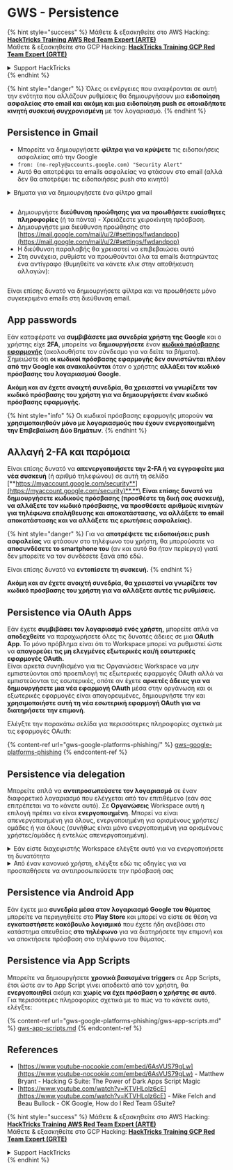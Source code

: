 # GWS - Persistence

{% hint style="success" %}
Μάθετε & εξασκηθείτε στο AWS Hacking:<img src="../../.gitbook/assets/image (1) (1) (1) (1).png" alt="" data-size="line">[**HackTricks Training AWS Red Team Expert (ARTE)**](https://training.hacktricks.xyz/courses/arte)<img src="../../.gitbook/assets/image (1) (1) (1) (1).png" alt="" data-size="line">\
Μάθετε & εξασκηθείτε στο GCP Hacking: <img src="../../.gitbook/assets/image (2) (1).png" alt="" data-size="line">[**HackTricks Training GCP Red Team Expert (GRTE)**<img src="../../.gitbook/assets/image (2) (1).png" alt="" data-size="line">](https://training.hacktricks.xyz/courses/grte)

<details>

<summary>Support HackTricks</summary>

* Ελέγξτε τα [**σχέδια συνδρομής**](https://github.com/sponsors/carlospolop)!
* **Εγγραφείτε στην** 💬 [**ομάδα Discord**](https://discord.gg/hRep4RUj7f) ή στην [**ομάδα telegram**](https://t.me/peass) ή **ακολουθήστε** μας στο **Twitter** 🐦 [**@hacktricks\_live**](https://twitter.com/hacktricks_live)**.**
* **Μοιραστείτε κόλπα hacking υποβάλλοντας PRs στα** [**HackTricks**](https://github.com/carlospolop/hacktricks) και [**HackTricks Cloud**](https://github.com/carlospolop/hacktricks-cloud) github repos.

</details>
{% endhint %}

{% hint style="danger" %}
Όλες οι ενέργειες που αναφέρονται σε αυτή την ενότητα που αλλάζουν ρυθμίσεις θα δημιουργήσουν μια **ειδοποίηση ασφαλείας στο email και ακόμη και μια ειδοποίηση push σε οποιαδήποτε κινητή συσκευή συγχρονισμένη** με τον λογαριασμό.
{% endhint %}

## **Persistence in Gmail**

* Μπορείτε να δημιουργήσετε **φίλτρα για να κρύψετε** τις ειδοποιήσεις ασφαλείας από την Google
* `from: (no-reply@accounts.google.com) "Security Alert"`
* Αυτό θα αποτρέψει τα emails ασφαλείας να φτάσουν στο email (αλλά δεν θα αποτρέψει τις ειδοποιήσεις push στο κινητό)

<details>

<summary>Βήματα για να δημιουργήσετε ένα φίλτρο gmail</summary>

(Οδηγίες από [**εδώ**](https://support.google.com/mail/answer/6579))

1. Ανοίξτε [Gmail](https://mail.google.com/).
2. Στο πλαίσιο αναζήτησης στην κορυφή, κάντε κλικ στην επιλογή Εμφάνιση επιλογών αναζήτησης ![photos tune](https://lh3.googleusercontent.com/cD6YR_YvqXqNKxrWn2NAWkV6tjJtg8vfvqijKT1_9zVCrl2sAx9jROKhLqiHo2ZDYTE=w36).
3. Εισάγετε τα κριτήρια αναζήτησής σας. Εάν θέλετε να ελέγξετε αν η αναζήτησή σας λειτούργησε σωστά, δείτε ποια emails εμφανίζονται κάνοντας κλικ στο **Αναζήτηση**.
4. Στο κάτω μέρος του παραθύρου αναζήτησης, κάντε κλικ στο **Δημιουργία φίλτρου**.
5. Επιλέξτε τι θα θέλατε να κάνει το φίλτρο.
6. Κάντε κλικ στο **Δημιουργία φίλτρου**.

Ελέγξτε το τρέχον φίλτρο σας (για να τα διαγράψετε) στο [https://mail.google.com/mail/u/0/#settings/filters](https://mail.google.com/mail/u/0/#settings/filters)

</details>

<figure><img src="../../.gitbook/assets/image (331).png" alt=""><figcaption></figcaption></figure>

* Δημιουργήστε **διεύθυνση προώθησης για να προωθήσετε ευαίσθητες πληροφορίες** (ή τα πάντα) - Χρειάζεστε χειροκίνητη πρόσβαση.
* Δημιουργήστε μια διεύθυνση προώθησης στο [https://mail.google.com/mail/u/2/#settings/fwdandpop](https://mail.google.com/mail/u/2/#settings/fwdandpop)
* Η διεύθυνση παραλαβής θα χρειαστεί να επιβεβαιώσει αυτό
* Στη συνέχεια, ρυθμίστε να προωθούνται όλα τα emails διατηρώντας ένα αντίγραφο (θυμηθείτε να κάνετε κλικ στην αποθήκευση αλλαγών):

<figure><img src="../../.gitbook/assets/image (332).png" alt=""><figcaption></figcaption></figure>

Είναι επίσης δυνατό να δημιουργήσετε φίλτρα και να προωθήσετε μόνο συγκεκριμένα emails στη διεύθυνση email.

## App passwords

Εάν καταφέρατε να **συμβιβάσετε μια συνεδρία χρήστη της Google** και ο χρήστης είχε **2FA**, μπορείτε να **δημιουργήσετε** έναν [**κωδικό πρόσβασης εφαρμογής**](https://support.google.com/accounts/answer/185833?hl=en) (ακολουθήστε τον σύνδεσμο για να δείτε τα βήματα). Σημειώστε ότι **οι κωδικοί πρόσβασης εφαρμογής δεν συνιστώνται πλέον από την Google και ανακαλούνται** όταν ο χρήστης **αλλάξει τον κωδικό πρόσβασης του λογαριασμού Google.**

**Ακόμη και αν έχετε ανοιχτή συνεδρία, θα χρειαστεί να γνωρίζετε τον κωδικό πρόσβασης του χρήστη για να δημιουργήσετε έναν κωδικό πρόσβασης εφαρμογής.**

{% hint style="info" %}
Οι κωδικοί πρόσβασης εφαρμογής μπορούν **να χρησιμοποιηθούν μόνο με λογαριασμούς που έχουν ενεργοποιημένη την Επιβεβαίωση Δύο Βημάτων**.
{% endhint %}

## Αλλαγή 2-FA και παρόμοια

Είναι επίσης δυνατό να **απενεργοποιήσετε την 2-FA ή να εγγραφείτε μια νέα συσκευή** (ή αριθμό τηλεφώνου) σε αυτή τη σελίδα [**https://myaccount.google.com/security**](https://myaccount.google.com/security)**.**\
**Είναι επίσης δυνατό να δημιουργήσετε κωδικούς πρόσβασης (προσθέστε τη δική σας συσκευή), να αλλάξετε τον κωδικό πρόσβασης, να προσθέσετε αριθμούς κινητών για τηλέφωνα επαλήθευσης και αποκατάστασης, να αλλάξετε το email αποκατάστασης και να αλλάξετε τις ερωτήσεις ασφαλείας).**

{% hint style="danger" %}
Για να **αποτρέψετε τις ειδοποιήσεις push ασφαλείας** να φτάσουν στο τηλέφωνο του χρήστη, θα μπορούσατε να **αποσυνδέσετε το smartphone του** (αν και αυτό θα ήταν περίεργο) γιατί δεν μπορείτε να τον συνδέσετε ξανά από εδώ.

Είναι επίσης δυνατό να **εντοπίσετε τη συσκευή.**
{% endhint %}

**Ακόμη και αν έχετε ανοιχτή συνεδρία, θα χρειαστεί να γνωρίζετε τον κωδικό πρόσβασης του χρήστη για να αλλάξετε αυτές τις ρυθμίσεις.**

## Persistence via OAuth Apps

Εάν έχετε **συμβιβάσει τον λογαριασμό ενός χρήστη,** μπορείτε απλά να **αποδεχθείτε** να παραχωρήσετε όλες τις δυνατές άδειες σε μια **OAuth App**. Το μόνο πρόβλημα είναι ότι το Workspace μπορεί να ρυθμιστεί ώστε να **απαγορεύει τις μη ελεγμένες εξωτερικές και/ή εσωτερικές εφαρμογές OAuth.**\
Είναι αρκετά συνηθισμένο για τις Οργανώσεις Workspace να μην εμπιστεύονται από προεπιλογή τις εξωτερικές εφαρμογές OAuth αλλά να εμπιστεύονται τις εσωτερικές, οπότε αν έχετε **αρκετές άδειες για να δημιουργήσετε μια νέα εφαρμογή OAuth** μέσα στην οργάνωση και οι εξωτερικές εφαρμογές είναι απαγορευμένες, δημιουργήστε την και **χρησιμοποιήστε αυτή τη νέα εσωτερική εφαρμογή OAuth για να διατηρήσετε την επιμονή**.

Ελέγξτε την παρακάτω σελίδα για περισσότερες πληροφορίες σχετικά με τις εφαρμογές OAuth:

{% content-ref url="gws-google-platforms-phishing/" %}
[gws-google-platforms-phishing](gws-google-platforms-phishing/)
{% endcontent-ref %}

## Persistence via delegation

Μπορείτε απλά να **αντιπροσωπεύσετε τον λογαριασμό** σε έναν διαφορετικό λογαριασμό που ελέγχεται από τον επιτιθέμενο (εάν σας επιτρέπεται να το κάνετε αυτό). Σε **Οργανώσεις** Workspace αυτή η επιλογή πρέπει να είναι **ενεργοποιημένη**. Μπορεί να είναι απενεργοποιημένη για όλους, ενεργοποιημένη για ορισμένους χρήστες/ομάδες ή για όλους (συνήθως είναι μόνο ενεργοποιημένη για ορισμένους χρήστες/ομάδες ή εντελώς απενεργοποιημένη).

<details>

<summary>Εάν είστε διαχειριστής Workspace ελέγξτε αυτό για να ενεργοποιήσετε τη δυνατότητα</summary>

(Πληροφορίες [αντιγραμμένες από τα έγγραφα](https://support.google.com/a/answer/7223765))

Ως διαχειριστής της οργάνωσής σας (για παράδειγμα, της δουλειάς ή του σχολείου σας), ελέγχετε εάν οι χρήστες μπορούν να αντιπροσωπεύσουν την πρόσβαση στον λογαριασμό Gmail τους. Μπορείτε να επιτρέψετε σε όλους να έχουν την επιλογή να αντιπροσωπεύσουν τον λογαριασμό τους. Ή, να επιτρέψετε μόνο σε άτομα σε ορισμένα τμήματα να ρυθμίσουν την αντιπροσώπευση. Για παράδειγμα, μπορείτε να:

* Προσθέσετε έναν διοικητικό βοηθό ως αντιπρόσωπο στον λογαριασμό Gmail σας ώστε να μπορεί να διαβάσει και να στείλει email εκ μέρους σας.
* Προσθέσετε μια ομάδα, όπως το τμήμα πωλήσεών σας, στις Ομάδες ως αντιπρόσωπο για να δώσετε σε όλους πρόσβαση σε έναν λογαριασμό Gmail.

Οι χρήστες μπορούν να αντιπροσωπεύσουν την πρόσβαση μόνο σε έναν άλλο χρήστη στην ίδια οργάνωση, ανεξάρτητα από το τομέα τους ή την οργανωτική τους μονάδα.

#### Όρια & περιορισμοί αντιπροσώπευσης

* **Επιτρέψτε στους χρήστες να παραχωρούν πρόσβαση στο ταχυδρομείο τους σε μια ομάδα Google** επιλογή: Για να χρησιμοποιήσετε αυτή την επιλογή, πρέπει να είναι ενεργοποιημένη για την OU του αντιπροσωπευόμενου λογαριασμού και για την OU κάθε μέλους της ομάδας. Τα μέλη της ομάδας που ανήκουν σε μια OU χωρίς αυτή την επιλογή ενεργοποιημένη δεν μπορούν να έχουν πρόσβαση στον αντιπροσωπευόμενο λογαριασμό.
* Με τυπική χρήση, 40 αντιπρόσωποι μπορούν να έχουν πρόσβαση σε έναν λογαριασμό Gmail ταυτόχρονα. Η πάνω από τη μέση χρήση από έναν ή περισσότερους αντιπροσώπους μπορεί να μειώσει αυτόν τον αριθμό.
* Αυτοματοποιημένες διαδικασίες που έχουν συχνά πρόσβαση στο Gmail μπορεί επίσης να μειώσουν τον αριθμό των αντιπροσώπων που μπορούν να έχουν πρόσβαση σε έναν λογαριασμό ταυτόχρονα. Αυτές οι διαδικασίες περιλαμβάνουν APIs ή επεκτάσεις προγράμματος περιήγησης που έχουν συχνά πρόσβαση στο Gmail.
* Ένας μόνο λογαριασμός Gmail υποστηρίζει έως 1.000 μοναδικούς αντιπροσώπους. Μια ομάδα στις Ομάδες μετράει ως ένας αντιπρόσωπος προς το όριο.
* Η αντιπροσώπευση δεν αυξάνει τα όρια για έναν λογαριασμό Gmail. Οι λογαριασμοί Gmail με αντιπροσώπους έχουν τα τυπικά όρια και πολιτικές του λογαριασμού Gmail. Για λεπτομέρειες, επισκεφθείτε [Τα όρια και οι πολιτικές του Gmail](https://support.google.com/a/topic/28609).

#### Βήμα 1: Ενεργοποιήστε την αντιπροσώπευση Gmail για τους χρήστες σας

**Πριν ξεκινήσετε:** Για να εφαρμόσετε τη ρύθμιση για ορισμένους χρήστες, τοποθετήστε τους λογαριασμούς τους σε μια [οργανωτική μονάδα](https://support.google.com/a/topic/1227584).

1.  [Συνδεθείτε](https://admin.google.com/) στην [κονσόλα διαχείρισης Google](https://support.google.com/a/answer/182076).

Συνδεθείτε χρησιμοποιώντας έναν _λογαριασμό διαχειριστή_, όχι τον τρέχοντα λογαριασμό σας CarlosPolop@gmail.com
2. Στην κονσόλα διαχείρισης, μεταβείτε στο Μενού ![](https://storage.googleapis.com/support-kms-prod/JxKYG9DqcsormHflJJ8Z8bHuyVI5YheC0lAp)![και στη συνέχεια](https://storage.googleapis.com/support-kms-prod/Th2Tx0uwPMOhsMPn7nRXMUo3vs6J0pto2DTn)![](https://storage.googleapis.com/support-kms-prod/ocGtUSENh4QebLpvZcmLcNRZyaTBcolMRSyl) **Εφαρμογές**![και στη συνέχεια](https://storage.googleapis.com/support-kms-prod/Th2Tx0uwPMOhsMPn7nRXMUo3vs6J0pto2DTn)**Google Workspace**![και στη συνέχεια](https://storage.googleapis.com/support-kms-prod/Th2Tx0uwPMOhsMPn7nRXMUo3vs6J0pto2DTn)**Gmail**![και στη συνέχεια](https://storage.googleapis.com/support-kms-prod/Th2Tx0uwPMOhsMPn7nRXMUo3vs6J0pto2DTn)**Ρυθμίσεις χρήστη**.
3. Για να εφαρμόσετε τη ρύθμιση σε όλους, αφήστε την κορυφαία οργανωτική μονάδα επιλεγμένη. Διαφορετικά, επιλέξτε μια παιδική [οργανωτική μονάδα](https://support.google.com/a/topic/1227584).
4. Κάντε κλικ στο **Αντιπροσώπευση ταχυδρομείου**.
5. Ελέγξτε το πλαίσιο **Επιτρέψτε στους χρήστες να παραχωρούν πρόσβαση στο ταχυδρομείο τους σε άλλους χρήστες στον τομέα**.
6. (Προαιρετικά) Για να επιτρέψετε στους χρήστες να καθορίσουν ποιες πληροφορίες αποστολέα περιλαμβάνονται στα αντιπροσωπευόμενα μηνύματα που αποστέλλονται από τον λογαριασμό τους, ελέγξτε το πλαίσιο **Επιτρέψτε στους χρήστες να προσαρμόσουν αυτή τη ρύθμιση**.
7. Επιλέξτε μια επιλογή για τις προεπιλεγμένες πληροφορίες αποστολέα που περιλαμβάνονται στα μηνύματα που αποστέλλονται από τους αντιπροσώπους:
* **Εμφάνιση του κατόχου του λογαριασμού και του αντιπροσώπου που έστειλε το email**—Τα μηνύματα περιλαμβάνουν τις διευθύνσεις email του κατόχου του λογαριασμού Gmail και του αντιπροσώπου.
* **Εμφάνιση μόνο του κατόχου του λογαριασμού**—Τα μηνύματα περιλαμβάνουν τη διεύθυνση email μόνο του κατόχου του λογαριασμού Gmail. Η διεύθυνση email του αντιπροσώπου δεν περιλαμβάνεται.
8. (Προαιρετικά) Για να επιτρέψετε στους χρήστες να προσθέσουν μια ομάδα στις Ομάδες ως αντιπρόσωπο, ελέγξτε το πλαίσιο **Επιτρέψτε στους χρήστες να παραχωρούν πρόσβαση στο ταχυδρομείο τους σε μια ομάδα Google**.
9. Κάντε κλικ στο **Αποθήκευση**. Εάν ρυθμίσατε μια παιδική οργανωτική μονάδα, μπορεί να μπορείτε να **κληρονομήσετε** ή να **αντικαταστήσετε** τις ρυθμίσεις μιας γονικής οργανωτικής μονάδας.
10. (Προαιρετικά) Για να ενεργοποιήσετε την αντιπροσώπευση Gmail για άλλες οργανωτικές μονάδες, επαναλάβετε τα βήματα 3–9.

Οι αλλαγές μπορεί να διαρκέσουν έως 24 ώρες αλλά συνήθως συμβαίνουν πιο γρήγορα. [Μάθετε περισσότερα](https://support.google.com/a/answer/7514107)

#### Βήμα 2: Αφήστε τους χρήστες να ρυθμίσουν αντιπροσώπους για τους λογαριασμούς τους

Αφού ενεργοποιήσετε την αντιπροσώπευση, οι χρήστες σας πηγαίνουν στις ρυθμίσεις Gmail τους για να αναθέσουν αντιπροσώπους. Οι αντιπρόσωποι μπορούν στη συνέχεια να διαβάσουν, να στείλουν και να λάβουν μηνύματα εκ μέρους του χρήστη.

Για λεπτομέρειες, κατευθύνετε τους χρήστες στο [Αντιπροσώπευση και συνεργασία μέσω email](https://support.google.com/a/users/answer/138350).

</details>

<details>

<summary>Από έναν κανονικό χρήστη, ελέγξτε εδώ τις οδηγίες για να προσπαθήσετε να αντιπροσωπεύσετε την πρόσβασή σας</summary>

(Πληροφορίες αντιγραμμένες [**από τα έγγραφα**](https://support.google.com/mail/answer/138350))

Μπορείτε να προσθέσετε έως 10 αντιπροσώπους.

Εάν χρησιμοποιείτε το Gmail μέσω της δουλειάς σας, του σχολείου σας ή άλλης οργάνωσης:

* Μπορείτε να προσθέσετε έως 1000 αντιπροσώπους εντός της οργάνωσής σας.
* Με τυπική χρήση, 40 αντιπρόσωποι μπορούν να έχουν πρόσβαση σε έναν λογαριασμό Gmail ταυτόχρονα.
* Εάν χρησιμοποιείτε αυτοματοποιημένες διαδικασίες, όπως APIs ή επεκτάσεις προγράμματος περιήγησης, μερικοί αντιπρόσωποι μπορούν να έχουν πρόσβαση σε έναν λογαριασμό Gmail ταυτόχρονα.

1. Στον υπολογιστή σας, ανοίξτε [Gmail](https://mail.google.com/). Δεν μπορείτε να προσθέσετε αντιπροσώπους από την εφαρμογή Gmail.
2. Στο επάνω δεξί μέρος, κάντε κλικ στις Ρυθμίσεις ![Settings](https://lh3.googleusercontent.com/p3J-ZSPOLtuBBR_ofWTFDfdgAYQgi8mR5c76ie8XQ2wjegk7-yyU5zdRVHKybQgUlQ=w36-h36) ![και στη συνέχεια](https://lh3.googleusercontent.com/3_l97rr0GvhSP2XV5OoCkV2ZDTIisAOczrSdzNCBxhIKWrjXjHucxNwocghoUa39gw=w36-h36) **Δείτε όλες τις ρυθμίσεις**.
3. Κάντε κλικ στην καρτέλα **Λογαριασμοί και Εισαγωγή** ή **Λογαριασμοί**.
4. Στην ενότητα "Παραχώρηση πρόσβασης στον λογαριασμό σας", κάντε κλικ στο **Προσθήκη άλλου λογαριασμού**. Εάν χρησιμοποιείτε το Gmail μέσω της δουλειάς ή του σχολείου σας, η οργάνωσή σας μπορεί να περιορίσει την αντιπροσώπευση email. Εάν δεν βλέπετε αυτή τη ρύθμιση, επικοινωνήστε με τον διαχειριστή σας.
* Εάν δεν βλέπετε την παραχώρηση πρόσβασης στον λογαριασμό σας, τότε είναι περιορισμένη.
5.  Εισάγετε τη διεύθυνση email του ατόμου που θέλετε να προσθέσετε. Εάν χρησιμοποιείτε το Gmail μέσω της δουλειάς σας, του σχολείου σας ή άλλης οργάνωσης, και ο διαχειριστής σας το επιτρέπει, μπορείτε να εισάγετε τη διεύθυνση email μιας ομάδας. Αυτή η ομάδα πρέπει να έχει τον ίδιο τομέα με την οργάνωσή σας. Εξωτερικά μέλη της ομάδας απορρίπτονται από την πρόσβαση αντιπροσώπευσης.\
\
**Σημαντικό:** Εάν ο λογαριασμός που αντιπροσωπεύετε είναι νέος λογαριασμός ή ο κωδικός πρόσβασης έχει επαναρυθμιστεί, ο διαχειριστής πρέπει να απενεργοποιήσει την απαίτηση αλλαγής κωδικού πρόσβασης όταν συνδεθείτε για πρώτη φορά.

* [Μάθετε πώς μπορεί ένας διαχειριστής να δημιουργήσει έναν χρήστη](https://support.google.com/a/answer/33310).
* [Μάθετε πώς μπορεί ένας διαχειριστής να επαναρυθμίσει κωδικούς πρόσβασης](https://support.google.com/a/answer/33319).

6\. Κάντε κλικ στο **Επόμενο Βήμα** ![και στη συνέχεια](https://lh3.googleusercontent.com/QbWcYKta5vh_4-OgUeFmK-JOB0YgLLoGh69P478nE6mKdfpWQniiBabjF7FVoCVXI0g=h36) **Στείλτε email για να παραχωρήσετε πρόσβαση**.

Το άτομο που προσθέσατε θα λάβει ένα email ζητώντας του να επιβεβαιώσει. Η πρόσκληση λήγει μετά από μια εβδομάδα.

Εάν προσθέσατε μια ομάδα, όλα τα μέλη της ομάδας θα γίνουν αντιπρόσωποι χωρίς να χρειάζεται να επιβεβαιώσουν.

Σημείωση: Μπορεί να χρειαστούν έως 24 ώρες για να αρχίσει να ισχύει η αντιπροσώπευση.

</details>

## Persistence via Android App

Εάν έχετε μια **συνεδρία μέσα στον λογαριασμό Google του θύματος** μπορείτε να περιηγηθείτε στο **Play Store** και μπορεί να είστε σε θέση να **εγκαταστήσετε κακόβουλο λογισμικό** που έχετε ήδη ανεβάσει στο κατάστημα απευθείας **στο τηλέφωνο** για να διατηρήσετε την επιμονή και να αποκτήσετε πρόσβαση στο τηλέφωνο του θύματος.

## **Persistence via** App Scripts

Μπορείτε να δημιουργήσετε **χρονικά βασισμένα triggers** σε App Scripts, έτσι ώστε αν το App Script γίνει αποδεκτό από τον χρήστη, θα **ενεργοποιηθεί** ακόμη και **χωρίς να έχει πρόσβαση ο χρήστης σε αυτό**. Για περισσότερες πληροφορίες σχετικά με το πώς να το κάνετε αυτό, ελέγξτε:

{% content-ref url="gws-google-platforms-phishing/gws-app-scripts.md" %}
[gws-app-scripts.md](gws-google-platforms-phishing/gws-app-scripts.md)
{% endcontent-ref %}

## References

* [https://www.youtube-nocookie.com/embed/6AsVUS79gLw](https://www.youtube-nocookie.com/embed/6AsVUS79gLw) - Matthew Bryant - Hacking G Suite: The Power of Dark Apps Script Magic
* [https://www.youtube.com/watch?v=KTVHLolz6cE](https://www.youtube.com/watch?v=KTVHLolz6cE) - Mike Felch and Beau Bullock - OK Google, How do I Red Team GSuite?

{% hint style="success" %}
Μάθετε & εξασκηθείτε στο AWS Hacking:<img src="../../.gitbook/assets/image (1) (1) (1) (1).png" alt="" data-size="line">[**HackTricks Training AWS Red Team Expert (ARTE)**](https://training.hacktricks.xyz/courses/arte)<img src="../../.gitbook/assets/image (1) (1) (1) (1).png" alt="" data-size="line">\
Μάθετε & εξασκηθείτε στο GCP Hacking: <img src="../../.gitbook/assets/image (2) (1).png" alt="" data-size="line">[**HackTricks Training GCP Red Team Expert (GRTE)**<img src="../../.gitbook/assets/image (2) (1).png" alt="" data-size="line">](https://training.hacktricks.xyz/courses/grte)

<details>

<summary>Support HackTricks</summary>

* Ελέγξτε τα [**σχέδια συνδρομής**](https://github.com/sponsors/carlospolop)!
* **Εγγραφείτε στην** 💬 [**ομάδα Discord**](https://discord.gg/hRep4RUj7f) ή στην [**ομάδα telegram**](https://t.me/peass) ή **ακολουθήστε** μας στο **Twitter** 🐦 [**@hacktricks\_live**](https://twitter.com/hacktricks_live)**.**
* **Μοιραστείτε κόλπα hacking υποβάλλοντας PRs στα** [**HackTricks**](https://github.com/carlospolop/hacktricks) και [**HackTricks Cloud**](https://github.com/carlospolop/hacktricks-cloud) github repos.

</details>
{% endhint %}
